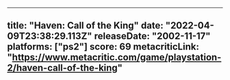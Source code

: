 
---
title: "Haven: Call of the King"
date: "2022-04-09T23:38:29.113Z"
releaseDate: "2002-11-17"
platforms: ["ps2"]
score: 69
metacriticLink: "https://www.metacritic.com/game/playstation-2/haven-call-of-the-king"
---
